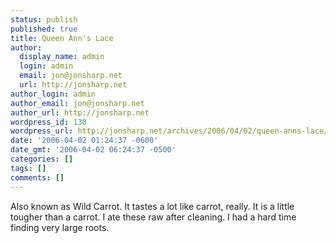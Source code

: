 ```yaml
---
status: publish
published: true
title: Queen Ann's Lace
author:
  display_name: admin
  login: admin
  email: jon@jonsharp.net
  url: http://jonsharp.net
author_login: admin
author_email: jon@jonsharp.net
author_url: http://jonsharp.net
wordpress_id: 130
wordpress_url: http://jonsharp.net/archives/2006/04/02/queen-anns-lace/
date: '2006-04-02 01:24:37 -0600'
date_gmt: '2006-04-02 06:24:37 -0500'
categories: []
tags: []
comments: []
---
```

<p>Also known as Wild Carrot.  It tastes a lot like carrot, really.   It is a little tougher than a carrot.  I ate these raw after cleaning.  I had a hard time finding very large roots.</p>
